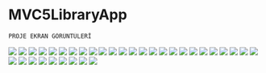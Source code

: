 # MVC5LibraryApp

 ```javascript
 PROJE EKRAN GÖRÜNTÜLERİ
  ```




![](https://i.hizliresim.com/i5tbtas.jpg)
![](https://i.hizliresim.com/y6ivfbj.jpg)
![](https://i.hizliresim.com/pdap9i0.jpg)
![](https://i.hizliresim.com/ge4n5t6.jpg)
![](https://i.hizliresim.com/p9lsxk7.jpg)
![](https://i.hizliresim.com/g0mtatp.jpg)
![](https://i.hizliresim.com/8odxrkl.jpg)
![](https://i.hizliresim.com/3o5yujn.jpg)
![](https://i.hizliresim.com/qj5sjs6.jpg)
![](https://i.hizliresim.com/et283a6.jpg)
![](https://i.hizliresim.com/idsju1a.jpg)
![](https://i.hizliresim.com/1c04fse.jpg)
![](https://i.hizliresim.com/fsprm6w.jpg)
![](https://i.hizliresim.com/halc6ja.jpg)
![](https://i.hizliresim.com/1qiz6dd.jpg)
![](https://i.hizliresim.com/b5nj43j.jpg)
![](https://i.hizliresim.com/4wa9ug4.jpg)
![](https://i.hizliresim.com/jrw3naw.jpg)
![](https://i.hizliresim.com/btoi2fg.jpg)
![](https://i.hizliresim.com/sw51otv.jpg)
![](https://i.hizliresim.com/bc397t3.jpg)
![](https://i.hizliresim.com/qc065jl.jpg)
![](https://i.hizliresim.com/8uokbji.jpg)
![](https://i.hizliresim.com/batbwvv.jpg)
![](https://i.hizliresim.com/d1827aw.jpg)
![](https://i.hizliresim.com/3zhntaf.jpg)
![](https://i.hizliresim.com/jvkshtm.jpg)
![](https://i.hizliresim.com/qq0jp9n.jpg)
![](https://i.hizliresim.com/3t1on2k.jpg)
![](https://i.hizliresim.com/bpnnxx8.jpg)
![](https://i.hizliresim.com/n0zxdti.jpg)
![](https://i.hizliresim.com/hpieta4.jpg)
![](https://i.hizliresim.com/i7rlz8z.jpg)
![](https://i.hizliresim.com/i5507x2.jpg)
